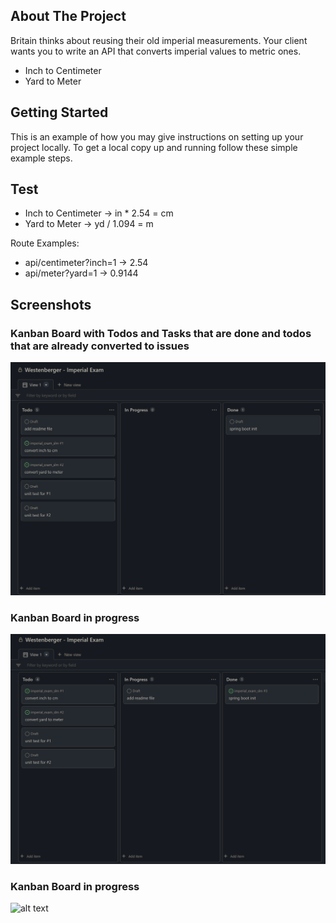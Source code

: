 <!-- ABOUT THE PROJECT -->
## About The Project
Britain thinks about reusing their old imperial measurements. Your client wants you to write
an API that converts imperial values to metric ones.
* Inch to Centimeter
* Yard to Meter

<!-- GETTING STARTED -->
## Getting Started

This is an example of how you may give instructions on setting up your project locally.
To get a local copy up and running follow these simple example steps.

<!-- TEST -->
## Test

* Inch to Centimeter -> in * 2.54 = cm
* Yard to Meter -> yd / 1.094 = m

Route Examples:
* api/centimeter?inch=1 -> 2.54
* api/meter?yard=1 -> 0.9144

<!-- SCREENSHOTS -->
## Screenshots

### Kanban Board with Todos and Tasks that are done and todos that are already converted to issues

![alt text](/documentation/screenshots/kanban1.png "Title")

### Kanban Board in progress

![alt text](/documentation/screenshots/kanban2.png "Title")

### Kanban Board in progress

![alt text](/documentation/screenshots/kanban.png "Title")

